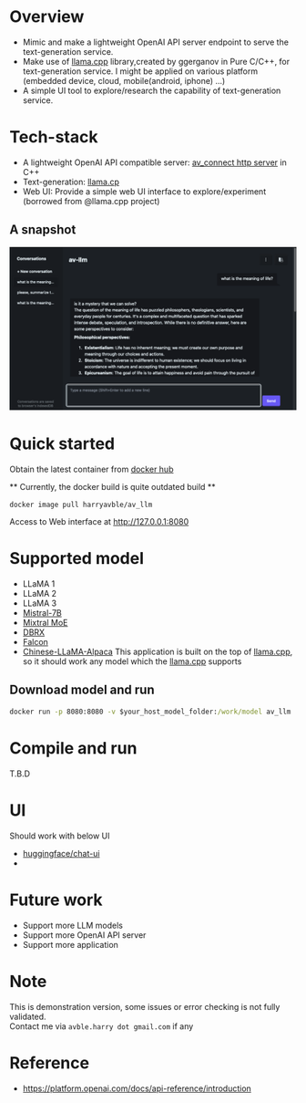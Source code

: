 # Overview
* Mimic and make a lightweight OpenAI API server endpoint to serve the text-generation service.
* Make use of [llama.cpp](https://github.com/ggerganov/llama.cpp.git) library,created by ggerganov in Pure C/C++, for text-generation service. I might be applied on various platform (embedded device, cloud, mobile(android, iphone) ...)
* A simple UI tool to explore/research the capability of text-generation service.

# Tech-stack
* A lightweight OpenAI API compatible server: [av_connect http server](https://github.com/avble/av_connect.git) in C++
* Text-generation: [llama.cp](https://github.com/ggerganov/llama.cpp.git)
* Web UI: Provide a simple web UI interface to explore/experiment (borrowed from @llama.cpp project)

## A snapshot
![demo-1](https://github.com/avble/av_llm/blob/main/image/demo_4.png?raw=true)

# Quick started
Obtain the latest container from [docker hub](https://hub.docker.com/)

** Currently, the docker build is quite outdated build ** 
``` shell
docker image pull harryavble/av_llm
```

Access to Web interface at http://127.0.0.1:8080


# Supported model
* LLaMA 1
* LLaMA 2
* LLaMA 3
* [Mistral-7B](https://huggingface.co/mistralai/Mistral-7B-v0.1)
* [Mixtral MoE](https://huggingface.co/models?search=mistral-ai/Mixtral)
* [DBRX](https://huggingface.co/databricks/dbrx-instruct)
* [Falcon](https://huggingface.co/models?search=tiiuae/falcon)
* [Chinese-LLaMA-Alpaca](https://github.com/ymcui/Chinese-LLaMA-Alpaca)
This application is built on the top of [llama.cpp](https://github.com/ggerganov/llama.cpp), so it should work any model which the [llama.cpp](https://github.com/ggerganov/llama.cpp) supports 

## Download model and run
``` cmd
docker run -p 8080:8080 -v $your_host_model_folder:/work/model av_llm ./av_llm -m /work/model/$your_model_file

```

# Compile and run
T.B.D

# UI
Should work with below UI
* [huggingface/chat-ui](https://github.com/huggingface/chat-ui)
* 

# Future work
* Support more LLM models
* Support more OpenAI API server
* Support more application 

# Note
This is demonstration version, some issues or error checking is not fully validated.
<br>
Contact me via `avble.harry dot gmail.com` if any

# Reference
* https://platform.openai.com/docs/api-reference/introduction
